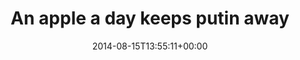 ---
retweeted: false
source: <a href="http://twitter.com" rel="nofollow">Twitter Web Client</a>
entities:
  hashtags: []
  symbols: []
  user_mentions: []
  urls:
  - url: http://t.co/9RO0d4HQf9
    expanded_url: http://www.bbc.com/news/blogs-trending-28590589
    display_url: bbc.com/news/blogs-tre…
    indices:
    - '34'
    - '56'
display_text_range:
- '0'
- '56'
favorite_count: '0'
id_str: '500279540095397888'
truncated: false
retweet_count: '0'
id: '500279540095397888'
possibly_sensitive: false
created_at: Fri Aug 15 13:55:11 +0000 2014
favorited: false
full_text: An apple a day keeps putin away –
lang: en
quote_url: http://www.bbc.com/news/blogs-trending-28590589
tags:
- pesos:twitter
date: '2014-08-15T13:55:11+00:00'
src: https://twitter.com/bascht/status/500279540095397888
original_url: https://twitter.com/bascht/status/500279540095397888
type: twitter_tweet
text: An apple a day keeps putin away –
title: An apple a day keeps putin away

---
